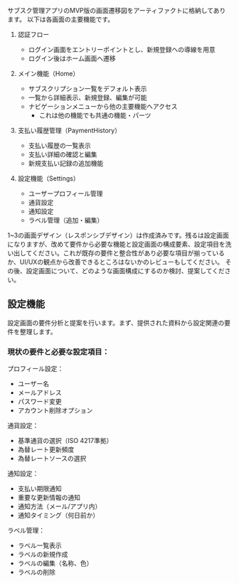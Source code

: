 サブスク管理アプリのMVP版の画面遷移図をアーティファクトに格納してあります。
以下は各画面の主要機能です。

1. 認証フロー
   - ログイン画面をエントリーポイントとし、新規登録への導線を用意
   - ログイン後はホーム画面へ遷移

2. メイン機能（Home）
   - サブスクリプション一覧をデフォルト表示
   - 一覧から詳細表示、新規登録、編集が可能
   - ナビゲーションメニューから他の主要機能へアクセス
     - これは他の機能でも共通の機能・パーツ

3. 支払い履歴管理（PaymentHistory）
   - 支払い履歴の一覧表示
   - 支払い詳細の確認と編集
   - 新規支払い記録の追加機能

4. 設定機能（Settings）
   - ユーザープロフィール管理
   - 通貨設定
   - 通知設定
   - ラベル管理（追加・編集）

1~3の画面デザイン（レスポンシブデザイン）は作成済みです。残るは設定画面になりますが、改めて要件から必要な機能と設定画面の構成要素、設定項目を洗い出してください。これが既存の要件と整合性があり必要な項目が揃っているか、UI/UXの観点から改善できるところはないかのレビューもしてください。
その後、設定画面について、どのような画面構成にするのか検討、提案してください。



## 設定機能
設定画面の要件分析と提案を行います。まず、提供された資料から設定関連の要件を整理します。

### 現状の要件と必要な設定項目：

プロフィール設定：
- ユーザー名
- メールアドレス
- パスワード変更
- アカウント削除オプション

通貨設定：
- 基準通貨の選択（ISO 4217準拠）
- 為替レート更新頻度
- 為替レートソースの選択

通知設定：
- 支払い期限通知
- 重要な更新情報の通知
- 通知方法（メール/アプリ内）
- 通知タイミング（何日前か）

ラベル管理：
- ラベル一覧表示
- ラベルの新規作成
- ラベルの編集（名称、色）
- ラベルの削除

